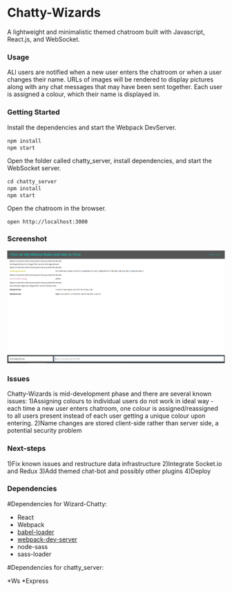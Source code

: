 Chatty-Wizards
=====================

A lightweight and minimalistic themed chatroom built with Javascript, React.js, and WebSocket.

### Usage

ALl users are notified when a new user enters the chatroom or when a user changes their name. URLs of images will be rendered to display pictures along with any chat messages that may have been sent together. Each user is assigned a colour, which their name is displayed in.


### Getting Started

Install the dependencies and start the Webpack DevServer.

```
npm install
npm start
```

Open the folder called chatty_server, install dependencies, and start the WebSocket server.
```
cd chatty_server
npm install
npm start
```

Open the chatroom in the browser.
```
open http://localhost:3000
```

### Screenshot

![Chat page](https://raw.githubusercontent.com/nombiezinja/Chatty-Wizards/master/doc/rsz_screenshot_from_2017-06-30_10-10-10.png)

### Issues

Chatty-Wizards is mid-development phase and there are several known issues:
1)Assigning colours to individual users do not work in ideal way - each time a new user enters chatroom, one colour is assigned/reassigned to all users present instead of each user getting a unique colour upon entering.
2)Name changes are stored client-side rather than server side, a potential security problem


### Next-steps

1)Fix known issues and restructure data infrastructure
2)Integrate Socket.io and Redux
3)Add themed chat-bot and possibly other plugins
4)Deploy

### Dependencies

#Dependencies for Wizard-Chatty:

* React
* Webpack
* [babel-loader](https://github.com/babel/babel-loader)
* [webpack-dev-server](https://github.com/webpack/webpack-dev-server)
* node-sass
* sass-loader

#Dependencies for chatty_server:

*Ws
*Express
